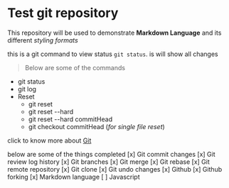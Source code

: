 # Test git repository 

This repository will be used to demonstrate **Markdown Language** and its different _styling formats_

this is a git command to view status `git status`. is will show all changes

> Below are some of the commands

- git status
- git log
- Reset
  - git reset
  - git reset --hard
  - git reset --hard commitHead
  - git checkout commitHead (_for single file reset_)

click to know more about [Git](www.git.com)

below are some of the things completed
[x] Git commit changes
[x] Git review log history
[x] Git branches
[x] Git merge
[x] Git rebase
[x] Git remote repository
[x] Git clone
[x] Git undo changes
[x] Github
[x] Github forking
[x] Markdown language
[ ] Javascript
